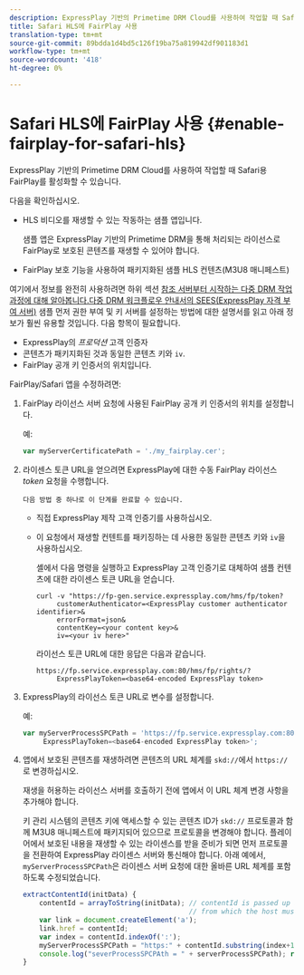 ```yaml
---
description: ExpressPlay 기반의 Primetime DRM Cloud를 사용하여 작업할 때 Safari용 FairPlay를 활성화할 수 있습니다.
title: Safari HLS에 FairPlay 사용
translation-type: tm+mt
source-git-commit: 89bdda1d4bd5c126f19ba75a819942df901183d1
workflow-type: tm+mt
source-wordcount: '418'
ht-degree: 0%

---
```



# Safari HLS에 FairPlay 사용 {#enable-fairplay-for-safari-hls}

ExpressPlay 기반의 Primetime DRM Cloud를 사용하여 작업할 때 Safari용 FairPlay를 활성화할 수 있습니다.

다음을 확인하십시오.

* HLS 비디오를 재생할 수 있는 작동하는 샘플 앱입니다.

   샘플 앱은 ExpressPlay 기반의 Primetime DRM을 통해 처리되는 라이선스로 FairPlay로 보호된 콘텐츠를 재생할 수 있어야 합니다.
* FairPlay 보호 기능을 사용하여 패키지화된 샘플 HLS 컨텐츠(M3U8 매니페스트)

여기에서 정보를 완전히 사용하려면 하위 섹션 [참조 서버부터 시작하는 다중 DRM 작업 과정에 대해 알아봅니다.다중 DRM 워크플로우 안내서의 SEES(ExpressPlay 자격 부여 서버)](https://helpx.adobe.com/content/dam/help/en/primetime/drm/drm_multi_drm_workflows.pdf) 샘플 먼저 권한 부여 및 키 서버를 설정하는 방법에 대한 설명서를 읽고 아래 정보가 훨씬 유용할 것입니다.
다음 항목이 필요합니다.

* ExpressPlay의 *프로덕션* 고객 인증자
* 콘텐츠가 패키지화된 것과 동일한 콘텐츠 키와 `iv`.
* FairPlay 공개 키 인증서의 위치입니다.

FairPlay/Safari 앱을 수정하려면:

1. FairPlay 라이선스 서버 요청에 사용된 FairPlay 공개 키 인증서의 위치를 설정합니다.

   예:

   ```js
   var myServerCertificatePath = './my_fairplay.cer';
   ```

1. 라이센스 토큰 URL을 얻으려면 ExpressPlay에 대한 수동 FairPlay 라이선스 *token* 요청을 수행합니다.

       다음 방법 중 하나로 이 단계를 완료할 수 있습니다.
   
   * 직접 ExpressPlay 제작 고객 인증기를 사용하십시오.
   * 이 요청에서 재생할 컨텐트를 패키징하는 데 사용한 동일한 콘텐츠 키와 `iv`을 사용하십시오.

      셸에서 다음 명령을 실행하고 ExpressPlay 고객 인증기로 대체하여 샘플 컨텐츠에 대한 라이센스 토큰 URL을 얻습니다.

      ```
      curl -v "https://fp-gen.service.expressplay.com/hms/fp/token? 
           customerAuthenticator=<ExpressPlay customer authenticator identifier>& 
           errorFormat=json& 
           contentKey=<your content key>& 
           iv=<your iv here>"
      ```

      라이선스 토큰 URL에 대한 응답은 다음과 같습니다.

      ```
      https://fp.service.expressplay.com:80/hms/fp/rights/? 
           ExpressPlayToken=<base64-encoded ExpressPlay token>
      ```

1. ExpressPlay의 라이선스 토큰 URL로 변수를 설정합니다.

   예:

   ```js
   var myServerProcessSPCPath = 'https://fp.service.expressplay.com:80/hms/fp/rights/? 
        ExpressPlayToken=<base64-encoded ExpressPlay token>';
   ```

1. 앱에서 보호된 콘텐츠를 재생하려면 콘텐츠의 URL 체계를 `skd://`에서 `https://`로 변경하십시오.

   재생을 허용하는 라이선스 서버를 호출하기 전에 앱에서 이 URL 체계 변경 사항을 추가해야 합니다.

   키 관리 시스템의 콘텐츠 키에 액세스할 수 있는 콘텐츠 ID가 `skd://` 프로토콜과 함께 M3U8 매니페스트에 패키지되어 있으므로 프로토콜을 변경해야 합니다. 플레이어에서 보호된 내용을 재생할 수 있는 라이센스를 받을 준비가 되면 먼저 프로토콜을 전환하여 ExpressPlay 라이센스 서버와 통신해야 합니다. 아래 예에서, `myServerProcessSPCPath`은 라이센스 서버 요청에 대한 올바른 URL 체계를 포함하도록 수정되었습니다.

   ```js
   extractContentId(initData) {  
       contentId = arrayToString(initData); // contentId is passed up as a URI,  
                                            // from which the host must be extracted:  
       var link = document.createElement('a');  
       link.href = contentId;  
       var index = contentId.indexOf(':');  
       myServerProcessSPCPath = "https:" + contentId.substring(index+1);  
       console.log("severProcessSPCPAth = " + serverProcessSPCPath); return link.hostname;  
   }
   ```

